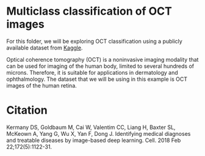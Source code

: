 # Multiclass classification of OCT images

For this folder, we will be exploring OCT classification using a publicly available dataset from [Kaggle](https://www.kaggle.com/datasets/paultimothymooney/kermany2018?resource=download). 

Optical coherence tomography (OCT) is a noninvasive imaging modality that can be used for imaging of the human body, limited to several hundreds of microns. Therefore, it is suitable for applications in dermatology and ophthalmology. The dataset that we will be using in this example is OCT images of the human retina.




# Citation

Kermany DS, Goldbaum M, Cai W, Valentim CC, Liang H, Baxter SL, McKeown A, Yang G, Wu X, Yan F, Dong J. Identifying medical diagnoses and treatable diseases by image-based deep learning. Cell. 2018 Feb 22;172(5):1122-31.

